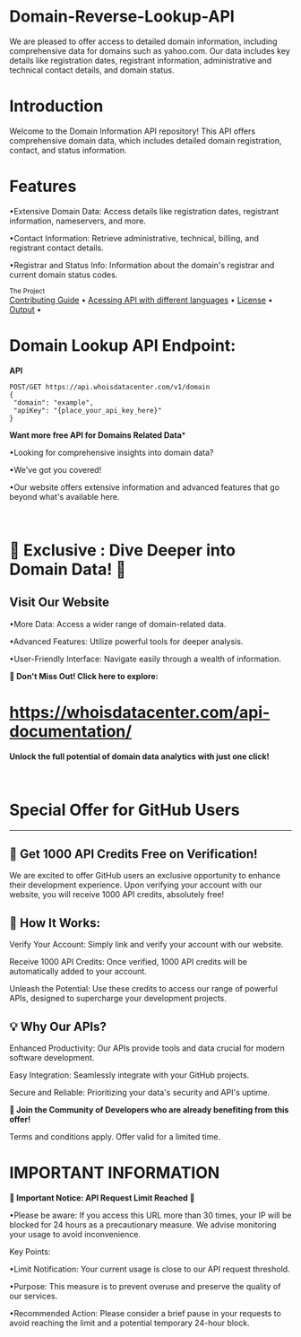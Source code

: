 # Domain-Reverse-Lookup-API
We are pleased to offer access to detailed domain information, including comprehensive data for domains such as yahoo.com. Our data includes key details like registration dates, registrant information, administrative and technical contact details, and domain status.

# Introduction
Welcome to the Domain Information API repository! This API offers comprehensive domain data, which includes detailed domain registration, contact, and status information.

# Features

•Extensive Domain Data: Access details like registration dates, registrant information, nameservers, and more.
<br/>

•Contact Information: Retrieve administrative, technical, billing, and registrant contact details.
<br/>

•Registrar and Status Info: Information about the domain's registrar and current domain status codes.
<br/>

<div >
    <sub>The Project</sub>
    <br />
    <a href="Contributing Guide/Contributing Guide.md">Contributing Guide</a> •
    <a href="Acessing_APIs">Acessing API with different languages</a> •
    <a href="License/License.md">License</a> •
    <a href="Output/Output.md">Output</a> •
    <br />


# Domain Lookup API Endpoint:

**API**

```
POST/GET https://api.whoisdatacenter.com/v1/domain
{
 "domain": "example",
 "apiKey": "{place_your_api_key_here}"
}
```


**Want more free API for Domains Related Data***
<br/>

•Looking for comprehensive insights into domain data? 
<br/>

•We've got you covered! 
<br/>

•Our website offers extensive information and advanced features that go beyond what's available here.


<br/>

# 🌟 Exclusive : Dive Deeper into Domain Data! 🌟

**Visit Our Website**
---
•More Data: Access a wider range of domain-related data.
<br/>

•Advanced Features: Utilize powerful tools for deeper analysis.
<br/>

•User-Friendly Interface: Navigate easily through a wealth of information.
<br/>

 **🔗 Don't Miss Out! Click here to explore:** 

# https://whoisdatacenter.com/api-documentation/

**Unlock the full potential of domain data analytics with just one click!**


<br/>


# Special Offer for GitHub Users
---

**🚀 Get 1000 API Credits Free on Verification!**
---
We are excited to offer GitHub users an exclusive opportunity to enhance their development experience. Upon verifying your account with our website, you will receive 1000 API credits, absolutely free!

**🔑 How It Works:**
---
Verify Your Account: Simply link and verify your account with our website.
<br/>

Receive 1000 API Credits: Once verified, 1000 API credits will be automatically added to your account.
<br/>

Unleash the Potential: Use these credits to access our range of powerful APIs, designed to supercharge your development projects.
<br/>

**💡 Why Our APIs?**
---
Enhanced Productivity: Our APIs provide tools and data crucial for modern software development.
<br/>

Easy Integration: Seamlessly integrate with your GitHub projects.
<br/>

Secure and Reliable: Prioritizing your data's security and API's uptime.
<br/>

**🌟 Join the Community of Developers who are already benefiting from this offer!**

Terms and conditions apply. Offer valid for a limited time.


# IMPORTANT INFORMATION


**🚨 Important Notice: API Request Limit Reached 🚨**

•Please be aware: If you access this URL more than 30 times, your IP will be blocked for 24 hours as a precautionary measure. We advise monitoring your usage to avoid inconvenience.

Key Points:

•Limit Notification: Your current usage is close to our API request threshold.
<br/>

•Purpose: This measure is to prevent overuse and preserve the quality of our services.
<br/>

•Recommended Action: Please consider a brief pause in your requests to avoid reaching the limit and a potential temporary 24-hour block.


